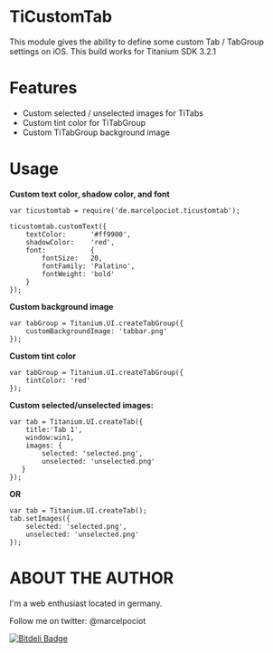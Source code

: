 TiCustomTab
===========================================

This module gives the ability to define some custom Tab / TabGroup settings on iOS.
This build works for Titanium SDK 3.2.1


Features
========
* Custom selected / unselected images for TiTabs
* Custom tint color for TiTabGroup
* Custom TiTabGroup background image


Usage
====================

**Custom text color, shadow color, and font**

	var ticustomtab = require('de.marcelpociot.ticustomtab');
	
	ticustomtab.customText({
		textColor:  	'#ff9900',
		shadowColor: 	'red', 
		font: 			{
			fontSize: 	20,
			fontFamily: 'Palatino', 
			fontWeight: 'bold'
		}
	});

**Custom background image**

	var tabGroup = Titanium.UI.createTabGroup({
		customBackgroundImage: 'tabbar.png'
	});

**Custom tint color**

	var tabGroup = Titanium.UI.createTabGroup({
		tintColor: 'red'
	});


**Custom selected/unselected images:**

	var tab = Titanium.UI.createTab({  
	    title:'Tab 1',
    	window:win1,
	    images: {
    		selected: 'selected.png',
    		unselected: 'unselected.png'
	   }
	});
**OR**

	var tab = Titanium.UI.createTab();
	tab.setImages({
		selected: 'selected.png',
		unselected: 'unselected.png'
	});

ABOUT THE AUTHOR
========================
I'm a web enthusiast located in germany.

Follow me on twitter: @marcelpociot

[![Bitdeli Badge](https://d2weczhvl823v0.cloudfront.net/mpociot/ticustomtab/trend.png)](https://bitdeli.com/free "Bitdeli Badge")

